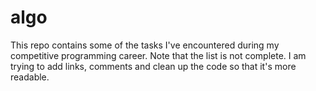 # algo
This repo contains some of the tasks I've encountered during my competitive programming career.
Note that the list is not complete. I am trying to add links, comments and clean up the code so that it's more readable.
